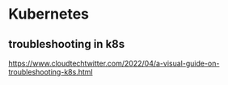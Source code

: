 # Kubernetes

## troubleshooting in k8s

https://www.cloudtechtwitter.com/2022/04/a-visual-guide-on-troubleshooting-k8s.html

